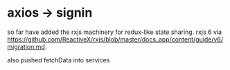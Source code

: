 # axios -> signin

so far have added the rxjs machinery for redux-like state sharing. rxjs 6  via https://github.com/ReactiveX/rxjs/blob/master/docs_app/content/guide/v6/migration.md. 

also pushed fetchData into services